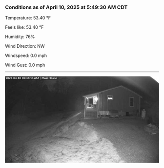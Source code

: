 ### Conditions as of April 10, 2025 at 5:49:30 AM CDT 

Temperature: 53.40 &deg;F

Feels like: 53.40 &deg;F

Humidity: 76%

Wind Direction: NW

Windspeed: 0.0 mph

Wind Gust: 0.0 mph

---

<img src="./images/latest.jpeg"/>

